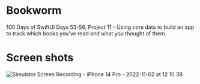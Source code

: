 # Bookworm
100 Days of SwiftUI Days 53-56,  Project 11 - Using core data to build an app to track which books you’ve read and what you thought of them.

# Screen shots

![Simulator Screen Recording - iPhone 14 Pro - 2022-11-02 at 12 10 38](https://user-images.githubusercontent.com/59779189/199569349-e8f0dec5-7d6f-4252-957c-a829939f7220.gif)
